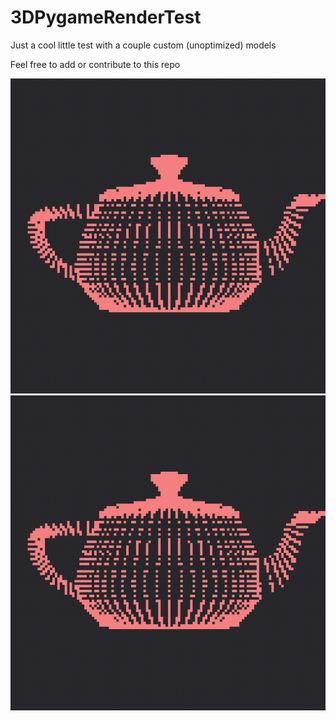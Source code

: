 # 3DPygameRenderTest
Just a cool little test with a couple custom (unoptimized) models

Feel free to add or contribute to this repo

![Teapot](https://github.com/SyrupOnWaffles/3DPygameRenderTest/blob/main/Teapot%20Demo.gif?raw=true)
![Rotating Monkey](https://github.com/SyrupOnWaffles/3DPygameRenderTest/blob/main/Teapot%20Demo.gif?raw=true)
